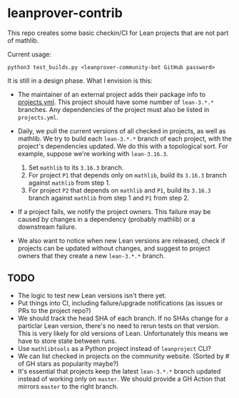 # leanprover-contrib

This repo creates some basic checkin/CI for Lean projects that are not part of mathlib.

Current usage:
```
python3 test_builds.py <leanprover-community-bot GitHub password>
```

It is still in a design phase. What I envision is this:

* The maintainer of an external project adds their package info to [projects.yml](blob/master/projects/projects.yml).
  This project should have some number of `lean-3.*.*` branches.
  Any dependencies of the project must also be listed in `projects.yml`.

* Daily, we pull the current versions of all checked in projects, as well as mathlib.
  We try to build each `lean-3.*.*` branch of each project,
  with the project's dependencies updated.
  We do this with a topological sort. For example, suppose we're working with `lean-3.16.3`.
  1. Set `mathlib` to its `3.16.3` branch.
  2. For project `P1` that depends only on `mathlib`, build its `3.16.3` branch against `mathlib` from step 1.
  3. For project `P2` that depends on `mathlib` and `P1`, build its `3.16.3` branch against `mathlib` from step 1 and `P1` from step 2.

* If a project fails, we notify the project owners.
  This failure may be caused by changes in a dependency (probably mathlib) or a downstream failure.

* We also want to notice when new Lean versions are released,
  check if projects can be updated without changes,
  and suggest to project owners that they create a new `lean-3.*.*` branch.


## TODO

* The logic to test new Lean versions isn't there yet.
* Put things into CI, including failure/upgrade notifications (as issues or PRs to the project repo?)
* We should track the head SHA of each branch.
  If no SHAs change for a particlar Lean version, there's no need to rerun tests on that version.
  This is very likely for old versions of Lean.
  Unfortunately this means we have to store state between runs.
* Use `mathlibtools` as a Python project instead of `leanproject` CLI?
* We can list checked in projects on the community website. (Sorted by # of GH stars as popularity maybe?)
* It's essential that projects keep the latest `lean-3.*.*` branch updated
  instead of working only on `master`.
  We should provide a GH Action that mirrors `master` to the right branch.